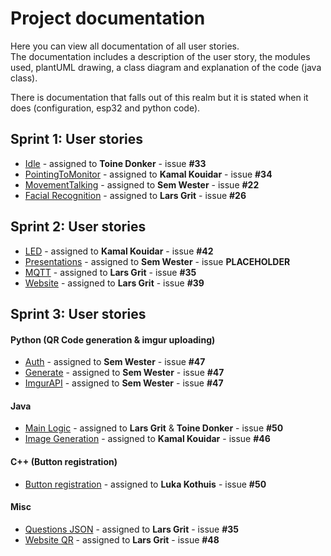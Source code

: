 # Project documentation


Here you can view all documentation of all user stories.\
The documentation includes a description of the user story, the modules used,
plantUML drawing, a class diagram and explanation of the code (java class).

There is documentation that falls out of this realm but it is stated when it does (configuration, esp32 and python code).

## Sprint 1: User stories
- [Idle](../docs/javaClasses/Idle.md) - assigned to **Toine Donker** - issue **#33**
- [PointingToMonitor](../docs/javaClasses/PointingToMonitor.md) - assigned to **Kamal Kouidar** - issue **#34**
- [MovementTalking](../docs/javaClasses/MovementTalking.md) - assigned to **Sem Wester** - issue **#22**
- [Facial Recognition](../docs/javaClasses/facialRecognition.md) - assigned to **Lars Grit** - issue **#26**



## Sprint 2: User stories
- [LED](../docs/javaClasses/LED.md) - assigned to **Kamal Kouidar** - issue **#42**
- [Presentations](../docs/javaClasses/LED.md) - assigned to **Sem Wester** - issue **PLACEHOLDER**
- [MQTT](../docs/javaClasses/MQTT.md) - assigned to **Lars Grit** - issue **#35**
- [Website](../docs/website/website.md) - assigned to **Lars Grit** - issue **#39**


## Sprint 3: User stories
#### Python (QR Code generation & imgur uploading)
- [Auth](../docs/pythonFiles/Auth.md) - assigned to **Sem Wester** - issue **#47**
- [Generate](../docs/pythonFiles/GenerateQR.md) - assigned to **Sem Wester** - issue **#47**
- [ImgurAPI](../docs/pythonFiles/ImgurAPI.md) - assigned to **Sem Wester** - issue **#47**

#### Java
- [Main Logic](../docs/javaClasses/logic.md) - assigned to **Lars Grit** & **Toine Donker** - issue **#50** 
- [Image Generation](../docs/javaClasses/imageGeneration.md) - assigned to **Kamal Kouidar** - issue **#46**


#### C++ (Button registration)
- [Button registration](../docs/esp32/buttonRegistration.md) - assigned to **Luka Kothuis** - issue **#50**

#### Misc
- [Questions JSON](../docs/config/Questions.md) - assigned to **Lars Grit** - issue **#35**
- [Website QR](../docs/website/QRcode.md) - assigned to **Lars Grit** - issue **#48**